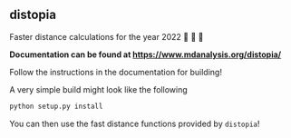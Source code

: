 distopia
--------

Faster distance calculations for the year 2022 🚀 🚀 🚀 

**Documentation can be found at https://www.mdanalysis.org/distopia/**

Follow the instructions in the documentation for building! 

A very simple build might look like the following


```bash
python setup.py install

```

You can then use the fast distance functions provided by `distopia`!